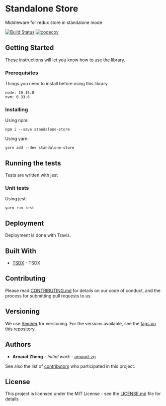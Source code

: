 # Standalone Store

Middleware for redux store in standalone mode

[![Build Status](https://travis-ci.org/arnaud-zg/standalone-store.svg?branch=develop)](https://travis-ci.org/arnaud-zg/standalone-store)
[![codecov](https://codecov.io/gh/arnaud-zg/standalone-store/branch/develop/graph/badge.svg)](https://codecov.io/gh/arnaud-zg/standalone-store)

## Getting Started

These instructions will let you know how to use the library.

### Prerequisites

Things you need to install before using this library.

```
node: 10.15.0
nvm: 0.33.6
```

### Installing

Using npm:

```shell
npm i --save standalone-store
```

Using yarn:

```shell
yarn add --dev standalone-store
```

## Running the tests

Tests are written with jest

### Unit tests

Using jest:

```shell
yarn run test
```

## Deployment

Deployment is done with Travis.

## Built With

* [TSDX](https://github.com/palmerhq/tsdx) - TSDX

## Contributing

Please read [CONTRIBUTING.md](https://gist.github.com/PurpleBooth/b24679402957c63ec426) for details on our code of conduct, and the process for submitting pull requests to us.

## Versioning

We use [SemVer](http://semver.org/) for versioning. For the versions available, see the [tags on this repository](https://github.com/arnaud-zg/standalone-store/tags).

## Authors

* **Arnaud Zheng** - *Initial work* - [arnaud-zg](https://github.com/arnaud-zg)

See also the list of [contributors](https://github.com/arnaud-zg/standalone-store/graphs/contributors) who participated in this project.

## License

This project is licensed under the MIT License - see the [LICENSE.md](LICENSE.md) file for details
